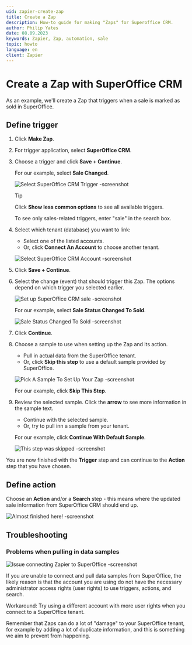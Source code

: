 ```yaml
---
uid: zapier-create-zap
title: Create a Zap
description: How-to guide for making "Zaps" for Superoffice CRM.
author: Philip Yates
date: 08.09.2023
keywords: Zapier, Zap, automation, sale
topic: howto
language: en
client: Zapier
---
```


# Create a Zap with SuperOffice CRM

As an example, we'll create a Zap that triggers when a sale is marked as sold in SuperOffice.

## Define trigger

1. Click **Make Zap**.

1. For trigger application, select **SuperOffice CRM**.

1. Choose a trigger and click **Save + Continue**.

    For our example, select **Sale Changed**.

    ![Select SuperOffice CRM Trigger -screenshot][img1]

    > [!TIP]
    > Click **Show less common options** to see all available triggers.
    >
    > To see only sales-related triggers, enter "sale" in the search box.

1. Select which tenant (database) you want to link:

    * Select one of the listed accounts.
    * Or, click **Connect An Account** to choose another tenant.

    ![Select SuperOffice CRM Account -screenshot][img2]

1. Click **Save + Continue**.

1. Select the change (event) that should trigger this Zap. The options depend on which trigger you selected earlier.

    ![Set up SuperOffice CRM sale -screenshot][img3]

    For our example, select **Sale Status Changed To Sold**.

    ![Sale Status Changed To Sold -screenshot][img4]

1. Click **Continue**.

1. Choose a sample to use when setting up the Zap and its action.

    * Pull in actual data from the SuperOffice tenant.
    * Or, click **Skip this step** to use a default sample provided by SuperOffice.

    ![Pick A Sample To Set Up Your Zap -screenshot][img5]

    For our example, click **Skip This Step**.

1. Review the selected sample. Click the **arrow** to see more information in the sample text.

    * Continue with the selected sample.
    * Or, try to pull inn a sample from your tenant.

    For our example, click **Continue With Default Sample**.

    ![This step was skipped -screenshot][img6]

You are now finished with the **Trigger** step and can continue to the **Action** step that you have chosen.

## Define action

Choose an **Action** and/or a **Search** step - this means where the updated sale information from SuperOffice CRM should end up.

![Almost finished here! -screenshot][img7]

## Troubleshooting

### Problems when pulling in data samples

![Issue connecting Zapier to SuperOffice -screenshot][img8]

If you are unable to connect and pull data samples from SuperOffice, the likely reason is that the account you are using do not have the necessary administrator access rights (user rights) to use triggers, actions, and search.

Workaround: Try using a different account with more user rights when you connect to a SuperOffice tenant.

Remember that Zaps can do a lot of "damage" to your SuperOffice tenant, for example by adding a lot of duplicate information, and this is something we aim to prevent from happening.

[img1]: media/select-trigger.png
[img2]: media/connect-account.png
[img3]: media/set-up.png
[img4]: media/sale-status.png
[img5]: media/pick-sample.png
[img6]: media/skip-step.png
[img7]: media/action-step.png
[img8]: media/no-connection.png
